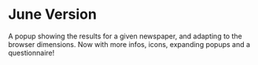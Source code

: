 # June Version 
A popup showing the results for a given newspaper, and adapting to the browser dimensions. Now with more infos, icons, expanding popups and a questionnaire!
